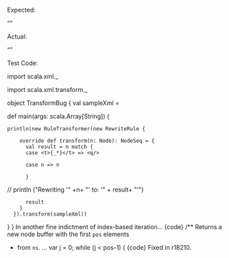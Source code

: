 Expected:
<p><lost></lost><q></q></p>

Actual:
<p><q></q></p>

Test Code:

import scala.xml._

import scala.xml.transform._

object TransformBug {
  val sampleXml = <p><lost/><t><s><r></r></s></t></p>

  def main(args: scala.Array[String]) {

    println(new RuleTransformer(new RewriteRule {

        override def transform(n: Node): NodeSeq = { 
          val result = n match {
          case <t>{_*}</t> => <q/>

          case n => n

          }
//          println ("Rewriting '" +n+ "' to: '" + result+ "'")

          result
        }
      }).transform(sampleXml))
  }
}
In another fine indictment of index-based iteration...
{code}
  /** Returns a new node buffer with the first <code>pos</code> elements
   *  from <code>ns</code>.
   ...
    var j = 0; while (j < pos-1) {
{code}
Fixed in r18210.
